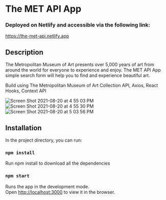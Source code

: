 # The MET API App

### Deployed on Netlify and accessible via the following link:
https://the-met-api.netlify.app

## Description
The Metropolitan Museum of Art presents over 5,000 years of art from around the world for everyone to experience and enjoy. 
The MET API App simple search form will help you to find and experience beautiful art.

Build using The Metropolitan Museum of Art Collection API, Axios, React Hooks, Context API

![Screen Shot 2021-08-20 at 4 55 03 PM](https://user-images.githubusercontent.com/64429543/130304168-8b9d6406-15fb-4fd0-95d2-56a016bdb6d7.png)
![Screen Shot 2021-08-20 at 4 55 30 PM](https://user-images.githubusercontent.com/64429543/130304175-3fbc22b9-b90f-4a1c-b6e2-aef4617f1b31.png)
![Screen Shot 2021-08-20 at 5 03 56 PM](https://user-images.githubusercontent.com/64429543/130304176-80da299e-06df-4405-a889-9f034c06c239.png)


## Installation
In the project directory, you can run:

### `npm install`
Run npm install to download all the dependencies

### `npm start`
Runs the app in the development mode.\
Open [http://localhost:3000](http://localhost:3000) to view it in the browser.

